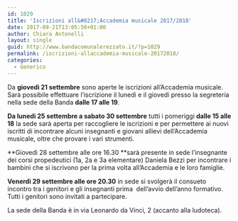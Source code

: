 ```yaml
---
id: 1029
title: 'Iscrizioni all&#8217;Accademia musicale 2017/2018'
date: 2017-09-21T13:05:50+01:00
author: Chiara Antonelli
layout: single
guid: http://www.bandacomunalerezzato.it/?p=1029
permalink: /iscrizioni-allaccademia-musicale-20172018/
categories:
  - Generico
---
```

Da **giovedì 21 settembre** sono aperte le iscrizioni all&#8217;Accademia musicale. Sarà possibile effettuare l&#8217;iscrizione il lunedì e il giovedì presso la segreteria nella sede della Banda **dalle 17 alle 19**.

**Da lunedì 25 settembre a sabato 30 settembre** tutti i pomeriggi **dalle 15 alle 18** la sede sarà aperta per raccogliere le iscrizioni e per permettere ai nuovi iscritti di incontrare alcuni insegnanti e giovani allievi dell&#8217;Accademia musicale, oltre che provare i vari strumenti.

**Giovedì 28 settembre alle ore 16.30&nbsp;**sarà presente in sede l&#8217;insegnante dei corsi propedeutici (1a, 2a e 3a elementare) Daniela Bezzi per incontrare i bambini&nbsp;che si iscrivono per la prima volta all&#8217;Accademia e le loro famiglie.

**Venerdì 29 settembre alle ore 20.30** in sede si svolgerà il consueto incontro tra i genitori e gli insegnanti prima&nbsp; dell&#8217;avvio dell&#8217;anno formativo. Tutti i genitori sono invitati a partecipare.

La sede della Banda è in via Leonardo da Vinci, 2 (accanto alla ludoteca).